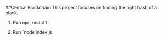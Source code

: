 ##Central Blockchain
This project focuses on finding the right hash of a block.

1. Run `npm install`

2. Run `node index.js

